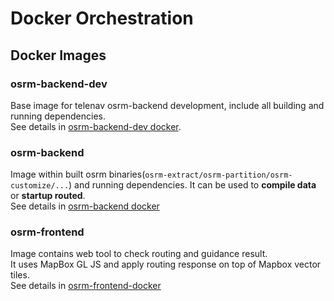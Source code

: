 # Docker Orchestration

## Docker Images 
### osrm-backend-dev
Base image for telenav osrm-backend development, include all building and running dependencies.     
See details in [osrm-backend-dev docker](./osrm-backend-dev/).    

### osrm-backend
Image within built osrm binaries(`osrm-extract/osrm-partition/osrm-customize/...`) and running dependencies. It can be used to **compile data** or **startup routed**.      
See details in [osrm-backend docker](./osrm-backend/)

### osrm-frontend
Image contains web tool to check routing and guidance result.  
It uses MapBox GL JS and apply routing response on top of Mapbox vector tiles.  
See details in [osrm-frontend-docker](./osrm-frontend-docker/README.md)

